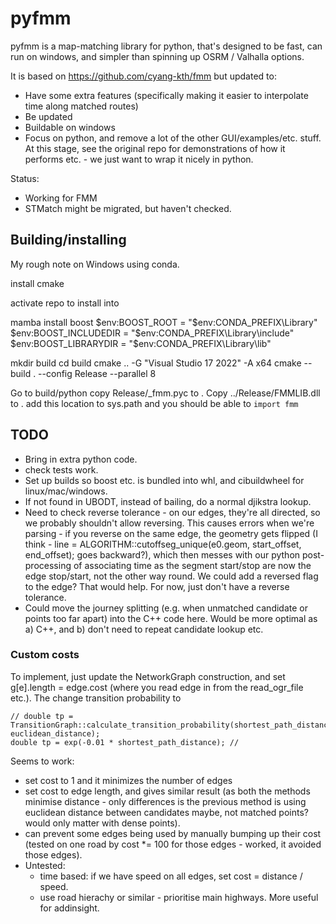 # pyfmm

pyfmm is a map-matching library for python, that's designed to be fast, can run on windows, and simpler than spinning up OSRM / Valhalla options.

It is based on <https://github.com/cyang-kth/fmm> but updated to:

- Have some extra features (specifically making it easier to interpolate time along matched routes)
- Be updated
- Buildable on windows
- Focus on python, and remove a lot of the other GUI/examples/etc. stuff. At this stage, see the original repo for demonstrations of how it performs etc. - we just want to wrap it nicely in python.

Status:

- Working for FMM
- STMatch might be migrated, but haven't checked.

## Building/installing

My rough note on Windows using conda.

install cmake

activate repo to install into

mamba install boost
$env:BOOST_ROOT = "$env:CONDA_PREFIX\Library"
$env:BOOST_INCLUDEDIR = "$env:CONDA_PREFIX\Library\include"
$env:BOOST_LIBRARYDIR = "$env:CONDA_PREFIX\Library\lib"

mkdir build
cd build
cmake .. -G "Visual Studio 17 2022" -A x64
cmake --build . --config Release --parallel 8

Go to build/python
copy Release/_fmm.pyc to .
Copy ../Release/FMMLIB.dll to .
add this location to sys.path and you should be able to `import fmm`

## TODO

- Bring in extra python code.
- check tests work.
- Set up builds so boost etc. is bundled into whl, and cibuildwheel for linux/mac/windows.
- If not found in UBODT, instead of bailing, do a normal djikstra lookup.
- Need to check reverse tolerance - on our edges, they're all directed, so we probably shouldn't allow reversing. This causes errors when we're parsing - if you reverse on the same edge, the geometry gets flipped (I think - line = ALGORITHM::cutoffseg_unique(e0.geom, start_offset, end_offset); goes backward?), which then messes with our python post-processing of associating time as the segment start/stop are now the edge stop/start, not the other way round. We could add a reversed flag to the edge? That would help. For now, just don't have a reverse tolerance.
- Could move the journey splitting (e.g. when unmatched candidate or points too far apart) into the C++ code here. Would be more optimal as a) C++, and b) don't need to repeat candidate lookup etc.

### Custom costs

To implement, just update the NetworkGraph construction, and set g[e].length = edge.cost (where you read edge in from the read_ogr_file etc.). The change transition probability to

```
// double tp = TransitionGraph::calculate_transition_probability(shortest_path_distance, euclidean_distance);
double tp = exp(-0.01 * shortest_path_distance); //
```

 Seems to work:

- set cost to 1 and it minimizes the number of edges
- set cost to edge length, and gives similar result (as both the methods minimise distance - only differences is the previous method is using euclidean distance between candidates maybe, not matched points? would only matter with dense points).
- can prevent some edges being used by manually bumping up their cost (tested on one road by cost *= 100 for those edges - worked, it avoided those edges).
- Untested:
  - time based: if we have speed on all edges, set cost = distance / speed.
  - use road hierachy or similar - prioritise main highways. More useful for addinsight.
